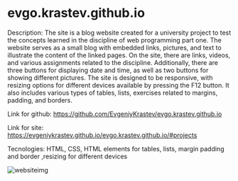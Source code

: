 # evgo.krastev.github.io

Description: The site is a blog website created for a university project to test the concepts learned in the discipline of web programming part one. The website serves as a small blog with embedded links, pictures, and text to illustrate the content of the linked pages. On the site, there are links, videos, and various assignments related to the discipline. Additionally, there are three buttons for displaying date and time, as well as two buttons for showing different pictures. The site is designed to be responsive, with resizing options for different devices available by pressing the F12 button. It also includes various types of tables, lists, exercises related to margins, padding, and borders.

Link for github: https://github.com/EvgeniyKrastev/evgo.krastev.github.io

Link for site:  https://evgeniykrastev.github.io/evgo.krastev.github.io/#projects 

Tecnologies: HTML, CSS, HTML elements for tables, lists, margin padding  and border ,resizing for different devices

![websiteimg](https://github.com/EvgeniyKrastev/evgo.krastev.github.io/assets/65820929/5b87bd3b-c880-49e8-b9f9-c4755b990144)
